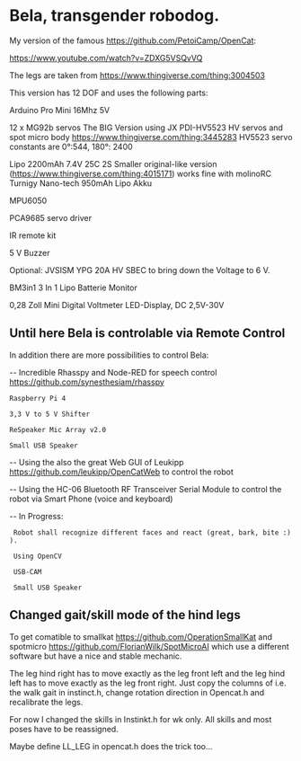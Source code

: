 # Bela, transgender robodog.

My version of the famous https://github.com/PetoiCamp/OpenCat:

https://www.youtube.com/watch?v=ZDXG5VSQvVQ

The legs are taken from https://www.thingiverse.com/thing:3004503

This version has 12 DOF and uses the following parts:

Arduino Pro Mini 16Mhz 5V

12 x MG92b servos 
The BIG Version using JX PDI-HV5523 HV servos and spot micro body https://www.thingiverse.com/thing:3445283
HV5523 servo constants are 0°:544, 180°: 2400

Lipo 2200mAh 7.4V 25C 2S
Smaller original-like version (https://www.thingiverse.com/thing:4015171) works fine with 
molinoRC Turnigy Nano-tech 950mAh Lipo Akku

MPU6050

PCA9685 servo driver 

IR remote kit

5 V Buzzer

Optional: JVSISM YPG 20A HV SBEC to bring down the Voltage to 6 V.

BM3in1 3 In 1 Lipo Batterie Monitor

0,28 Zoll Mini Digital Voltmeter LED-Display, DC 2,5V-30V

## Until here Bela is controlable via Remote Control 

In addition there are more possibilities to control Bela:

 -- Incredible Rhasspy and Node-RED for speech control
    https://github.com/synesthesiam/rhasspy

    Raspberry Pi 4

    3,3 V to 5 V Shifter

    ReSpeaker Mic Array v2.0

    Small USB Speaker

  -- Using the also the great Web GUI of Leukipp https://github.com/leukipp/OpenCatWeb to control the robot
  
  -- Using the HC-06 Bluetooth RF Transceiver Serial Module to control the robot via Smart Phone (voice and keyboard)
  
  -- In Progress:
  
     Robot shall recognize different faces and react (great, bark, bite :) ).
     
     Using OpenCV
     
     USB-CAM

     Small USB Speaker
    
 ## Changed gait/skill mode of the hind legs
To get comatible to smallkat https://github.com/OperationSmallKat and spotmicro https://github.com/FlorianWilk/SpotMicroAI which use a different software but have a nice and stable mechanic.
 
The leg hind right has to move exactly as the leg front left and the leg hind left has to move exactly as the leg front right. Just copy the columns of i.e. the walk gait in instinct.h, change rotation direction in Opencat.h and recalibrate the legs.

For now I changed the skills in Instinkt.h for wk only. All skills and most poses have to be reassigned. 

Maybe define LL_LEG in opencat.h does the trick too... 

